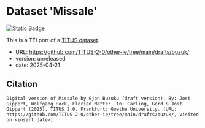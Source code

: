 # Dataset 'Missale'

![Static Badge](https://img.shields.io/badge/TEI_validation-passing-green)

This is a TEI port of a [TITUS dataset](http://titus.uni-frankfurt.de/texte/etcs/alban/buzuku/buzuk.htm).

* URL: https://github.com/TITUS-2-0/other-ie/tree/main/drafts/buzuk/
* version: unreleased
* date: 2025-04-21

## Citation
```
Digital version of Missale by Gjon Buzuku (draft version). By: Jost Gippert, Wolfgang Hock, Florian Matter. In: Carling, Gerd & Jost Gippert (2025). TITUS 2.0. Frankfurt: Goethe University. (URL: https://github.com/TITUS-2-0/other-ie/tree/main/drafts/buzuk/, visited on <insert date>)
```
